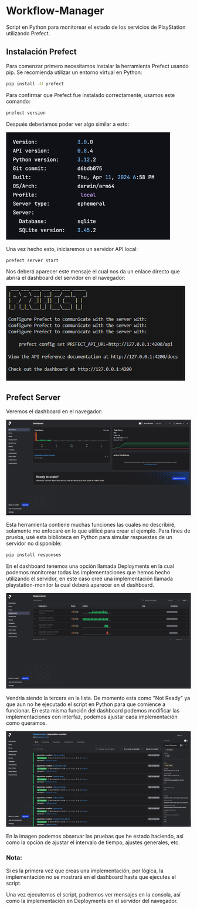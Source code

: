 # Workflow-Manager
 Script en Python para monitorear el estado de los servicios de PlayStation utilizando Prefect.

## Instalación Prefect
Para comenzar primero necesitamos instalar la herramienta Prefect usando pip. Se
recomienda utilizar un entorno virtual en Python:
```bash
pip install -U prefect
```
Para confirmar que Prefect fue instalado correctamente, usamos este comando:
```bash
prefect version
```
Después deberiamos poder ver algo similar a esto:

![Tutorial](images/3.png)

Una vez hecho esto, iniciaremos un servidor API local:
```bash
prefect server start
```
Nos deberá aparecer este mensaje el cual nos da un enlace directo que abrirá el dashboard del servidor en el navegador:

![Tutorial1](images/5.png)

## Prefect Server
Veremos el dashboard en el navegador:

![Tutorial2](images/6.png)

Esta herramienta contiene muchas funciones las cuales no describiré, solamente me enfocaré en lo que utilicé para crear el ejemplo.
Para fines de prueba, usé esta biblioteca en Python para simular respuestas de un servidor no disponible:
```bash
pip install responses
```
En el dashboard tenemos una opción llamada Deployments en la cual podemos monitorear todas las implementaciones que hemos hecho utilizando el servidor, en este caso creé una implementación llamada playstation-monitor la cual deberá aparecer en el dashboard.

![Tutorial3](images/8.png)

Vendría siendo la tercera en la lista.
De momento esta como "Not Ready" ya que aun no he ejecutado el script en Python para que comience a funcionar.
En esta misma función del dashboard podemos modificar las implementaciones con interfaz, podemos ajustar cada implementación como queramos.

![Tutorial4](images/9.png)

En la imagen podemos observar las pruebas que he estado haciendo, así como la opción de ajustar el intervalo de tiempo, ajustes generales, etc.

### Nota:
Si es la primera vez que creas una implementación, por lógica, la implementación no se mostrará en el dashboard hasta que ejecutes el script.

Una vez ejecutemos el script, podremos ver mensajes en la consola, así como la implementación en Deployments en el servidor del navegador.

